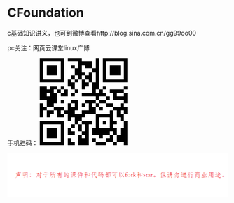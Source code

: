 # CFoundation
c基础知识讲义，也可到微博查看http://blog.sina.com.cn/gg99oo00

pc关注：网页云课堂linux广博

手机扫码：
![image](https://github.com/linuxguangbo/source/blob/master/linuxguangbo1.png)


![image](https://github.com/linuxguangbo/source/blob/master/1.png)
